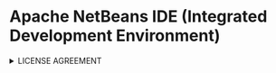 # Apache NetBeans IDE (Integrated Development Environment)

<details>
<summary> LICENSE AGREEMENT </summary>
<br>

<details> <summary>code trial Jan. 26, 2024</summary>
```  
  <!---Doesn't work as expected in Github, works in trial run W3Schools--->
<!DOCTYPE html>
<html>
<head>
<style>
.center {
  TEXT-ALIGN: center;
  COLOR: lightgray;
}
</style>
</head>
<body>
      
<h1 class="center>  APACHE NETBEANS IDE DEVELOPMENT VERSION ("Product") LICENSE AGREEMENT</h1>
<p class="center"> APACHE NETBEANS IDE DEVELOPMENT VERSION ("Product")</p>

</body>
</html>
```
</details>


  
                      PLEASE READ THE FOLLOWING LICENSE AGREEMENT TERMS AND
                      CONDITIONS CAREFULLY, INCLUDING WITHOUT LIMITATION THOSE
                      DISPLAYED ELSEWHERE (AS INDICATED BY LINKS LISTED BELOW),
                      BEFORE USING THE SOFTWARE.  THESE TERMS AND CONDITIONS
                      CONSTITUTE A LEGAL AGREEMENT BETWEEN YOU, OR THE ENTITY FOR
                      WHICH YOU ARE AN AUTHORIZED REPRESENTATIVE WITH FULL
                      AUTHORITY TO ENTER INTO THIS AGREEMENT, AND APACHE.  BY
                      CLICKING "ACCEPT" OR THE EQUIVALENT YOU AGREE TO ALL OF
                      THE TERMS AND CONDITIONS OF THIS LICENSE AGREEMENT.  IF YOU
                      DO NOT AGREE TO THIS LICENSE DO NOT CLICK "ACCEPT" OR
                      THE EQUIVALENT AND DO NOT INSTALL OR USE THIS SOFTWARE.
</p>

<details><summary><a href=![image](https://github.com/i-Gits/Terms-and-Condition-/assets/157287055/ef637f95-fe8d-4ecd-a304-727a168fab12)
> [Image] Github vs HTML : Colors and alignment Run Test</a></summary></details>

![ [Image] Github vs HTML : Colors and alignment Run Test](https://github.com/i-Gits/Terms-and-Condition-/assets/157287055/ef637f95-fe8d-4ecd-a304-727a168fab12)

                                 Apache License
                           Version 2.0, January 2004
                        http://www.apache.org/licenses/

   TERMS AND CONDITIONS FOR USE, REPRODUCTION, AND DISTRIBUTION
<details>
<summary> 
   1. Definitions.</summary>

      "License" shall mean the terms and conditions for use, reproduction,
      and distribution as defined by Sections 1 through 9 of this document.

      "Licensor" shall mean the copyright owner or entity authorized by
      the copyright owner that is granting the License.

      "Legal Entity" shall mean the union of the acting entity and all
      other entities that control, are controlled by, or are under common
      control with that entity. For the purposes of this definition,
      "control" means (i) the power, direct or indirect, to cause the
      direction or management of such entity, whether by contract or
      otherwise, or (ii) ownership of fifty percent (50%) or more of the
      outstanding shares, or (iii) beneficial ownership of such entity.

      "You" (or "Your") shall mean an individual or Legal Entity
      exercising permissions granted by this License.

      "Source" form shall mean the preferred form for making modifications,
      including but not limited to software source code, documentation
      source, and configuration files.

      "Object" form shall mean any form resulting from mechanical
      transformation or translation of a Source form, including but
      not limited to compiled object code, generated documentation,
      and conversions to other media types.

      "Work" shall mean the work of authorship, whether in Source or
      Object form, made available under the License, as indicated by a
      copyright notice that is included in or attached to the work
      (an example is provided in the Appendix below).

      "Derivative Works" shall mean any work, whether in Source or Object
      form, that is based on (or derived from) the Work and for which the
      editorial revisions, annotations, elaborations, or other modifications
      represent, as a whole, an original work of authorship. For the purposes
      of this License, Derivative Works shall not include works that remain
      separable from, or merely link (or bind by name) to the interfaces of,
      the Work and Derivative Works thereof.

      "Contribution" shall mean any work of authorship, including
      the original version of the Work and any modifications or additions
      to that Work or Derivative Works thereof, that is intentionally
      submitted to Licensor for inclusion in the Work by the copyright owner
      or by an individual or Legal Entity authorized to submit on behalf of
      the copyright owner. For the purposes of this definition, "submitted"
      means any form of electronic, verbal, or written communication sent
      to the Licensor or its representatives, including but not limited to
      communication on electronic mailing lists, source code control systems,
      and issue tracking systems that are managed by, or on behalf of, the
      Licensor for the purpose of discussing and improving the Work, but
      excluding communication that is conspicuously marked or otherwise
      designated in writing by the copyright owner as "Not a Contribution."

      "Contributor" shall mean Licensor and any individual or Legal Entity
      on behalf of whom a Contribution has been received by Licensor and
      subsequently incorporated within the Work.
</details>
<details>
<summary> 
   2. Grant of Copyright License. </summary>
  
  Subject to the terms and conditions of
      this License, each Contributor hereby grants to You a perpetual,
      worldwide, non-exclusive, no-charge, royalty-free, irrevocable
      copyright license to reproduce, prepare Derivative Works of,
      publicly display, publicly perform, sublicense, and distribute the
      Work and such Derivative Works in Source or Object form. </details>
<details>
<summary> 
   3. Grant of Patent License.</summary> Subject to the terms and conditions of
      this License, each Contributor hereby grants to You a perpetual,
      worldwide, non-exclusive, no-charge, royalty-free, irrevocable
      (except as stated in this section) patent license to make, have made,
      use, offer to sell, sell, import, and otherwise transfer the Work,
      where such license applies only to those patent claims licensable
      by such Contributor that are necessarily infringed by their
      Contribution(s) alone or by combination of their Contribution(s)
      with the Work to which such Contribution(s) was submitted. If You
      institute patent litigation against any entity (including a
      cross-claim or counterclaim in a lawsuit) alleging that the Work
      or a Contribution incorporated within the Work constitutes direct
      or contributory patent infringement, then any patent licenses
      granted to You under this License for that Work shall terminate
      as of the date such litigation is filed.
</details>
<details>
<summary> 
   4. Redistribution.</summary> You may reproduce and distribute copies of the
      Work or Derivative Works thereof in any medium, with or without
      modifications, and in Source or Object form, provided that You
      meet the following conditions:

      (a) You must give any other recipients of the Work or
          Derivative Works a copy of this License; and

      (b) You must cause any modified files to carry prominent notices
          stating that You changed the files; and

      (c) You must retain, in the Source form of any Derivative Works
          that You distribute, all copyright, patent, trademark, and
          attribution notices from the Source form of the Work,
          excluding those notices that do not pertain to any part of
          the Derivative Works; and

      (d) If the Work includes a "NOTICE" text file as part of its
          distribution, then any Derivative Works that You distribute must
          include a readable copy of the attribution notices contained
          within such NOTICE file, excluding those notices that do not
          pertain to any part of the Derivative Works, in at least one
          of the following places: within a NOTICE text file distributed
          as part of the Derivative Works; within the Source form or
          documentation, if provided along with the Derivative Works; or,
          within a display generated by the Derivative Works, if and
          wherever such third-party notices normally appear. The contents
          of the NOTICE file are for informational purposes only and
          do not modify the License. You may add Your own attribution
          notices within Derivative Works that You distribute, alongside
          or as an addendum to the NOTICE text from the Work, provided
          that such additional attribution notices cannot be construed
          as modifying the License.

      You may add Your own copyright statement to Your modifications and
      may provide additional or different license terms and conditions
      for use, reproduction, or distribution of Your modifications, or
      for any such Derivative Works as a whole, provided Your use,
      reproduction, and distribution of the Work otherwise complies with
      the conditions stated in this License.

</details>
<details>
<summary> 
   5. Submission of Contributions.</summary> Unless You explicitly state otherwise,
      any Contribution intentionally submitted for inclusion in the Work
      by You to the Licensor shall be under the terms and conditions of
      this License, without any additional terms or conditions.
      Notwithstanding the above, nothing herein shall supersede or modify
      the terms of any separate license agreement you may have executed
      with Licensor regarding such Contributions.</details>

<details>
<summary>    6. Trademarks.</summary> This License does not grant permission to use the trade
      names, trademarks, service marks, or product names of the Licensor,
      except as required for reasonable and customary use in describing the
      origin of the Work and reproducing the content of the NOTICE file.
</details>

<details>
<summary> 
   7. Disclaimer of Warranty. </summary> 
  Unless required by applicable law or
      agreed to in writing, Licensor provides the Work (and each
      Contributor provides its Contributions) on an "AS IS" BASIS,
      WITHOUT WARRANTIES OR CONDITIONS OF ANY KIND, either express or
      implied, including, without limitation, any warranties or conditions
      of TITLE, NON-INFRINGEMENT, MERCHANTABILITY, or FITNESS FOR A
      PARTICULAR PURPOSE. You are solely responsible for determining the
      appropriateness of using or redistributing the Work and assume any
      risks associated with Your exercise of permissions under this License.
</details>
<details>
<summary> 
   8. Limitation of Liability. </summary>In no event and under no legal theory,
      whether in tort (including negligence), contract, or otherwise,
      unless required by applicable law (such as deliberate and grossly
      negligent acts) or agreed to in writing, shall any Contributor be
      liable to You for damages, including any direct, indirect, special,
      incidental, or consequential damages of any character arising as a
      result of this License or out of the use or inability to use the
      Work (including but not limited to damages for loss of goodwill,
      work stoppage, computer failure or malfunction, or any and all
      other commercial damages or losses), even if such Contributor
      has been advised of the possibility of such damages.</details>

  <details>
<summary>    9. Accepting Warranty or Additional Liability.  </summary>While redistributing
      the Work or Derivative Works thereof, You may choose to offer,
      and charge a fee for, acceptance of support, warranty, indemnity,
      or other liability obligations and/or rights consistent with this
      License. However, in accepting such obligations, You may act only
      on Your own behalf and on Your sole responsibility, not on behalf
      of any other Contributor, and only if You agree to indemnify,
      defend, and hold each Contributor harmless for any liability
      incurred by, or claims asserted against, such Contributor by reason
      of your accepting any such warranty or additional liability.
  </details>
  
   END OF TERMS AND CONDITIONS

<details>
<summary>    APPENDIX: How to apply the Apache License to your work.</summary>

      To apply the Apache License to your work, attach the following
      boilerplate notice, with the fields enclosed by brackets "[]"
      replaced with your own identifying information. (Don't include
      the brackets!)  The text should be enclosed in the appropriate
      comment syntax for the file format. We also recommend that a
      file or class name and description of purpose be included on the
      same "printed page" as the copyright notice for easier
      identification within third-party archives.

   Copyright [yyyy] [name of copyright owner]

   Licensed under the Apache License, Version 2.0 (the "License");
   you may not use this file except in compliance with the License.
   You may obtain a copy of the License at

       http://www.apache.org/licenses/LICENSE-2.0

   Unless required by applicable law or agreed to in writing, software
   distributed under the License is distributed on an "AS IS" BASIS,
   WITHOUT WARRANTIES OR CONDITIONS OF ANY KIND, either express or implied.
   See the License for the specific language governing permissions and
   limitations under the License.
   </details>

   <details><summary>notes to self</summary>
   >issue
   > ![JDK for the Apache NetBeans IDE 20240126 17:48](https://github.com/i-Gits/Terms-and-Condition-/assets/157287055/677b6585-370b-4e37-9ecc-bd20ab6b0684)
> resolved 

     By installing other installation files specified in LA <!---learner's account---> and reinitiating installation process
     
   ![image](https://github.com/i-Gits/Terms-and-Condition-/assets/157287055/717cd1e8-e29b-4956-b8a7-4f77109fa502)
  ![image](https://github.com/i-Gits/Terms-and-Condition-/assets/157287055/9ac227ab-8cfd-4e1b-86cf-5cb9c30c7b99)
![image](https://github.com/i-Gits/Terms-and-Condition-/assets/157287055/cc1801bd-8aaa-42d0-810b-335d790563ab)
![image](https://github.com/i-Gits/Terms-and-Condition-/assets/157287055/ac75bb86-1855-4155-9458-9e00cd5640da)

Status: 終わり

</details>
</details>
